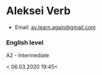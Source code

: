 
# **Aleksei Verb**

* Email:                            av.learn.again@gmail.com

### **English level**
A2 - Intermediate


< 06.03.2020                       19:45<                                   
